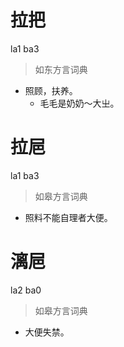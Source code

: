 # 拉把
la1 ba3
> 如东方言词典
- 照顾，扶养。
  - 毛毛是奶奶～大㞢。

# 拉㞎
la1 ba3
> 如皋方言词典
- 照料不能自理者大便。

# 漓㞎
la2 ba0
> 如皋方言词典
- 大便失禁。

